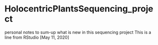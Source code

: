 # HolocentricPlantsSequencing_project
personal notes to sum-up what is new in this sequencing project
This is a line from RStudio [May 11, 2020]